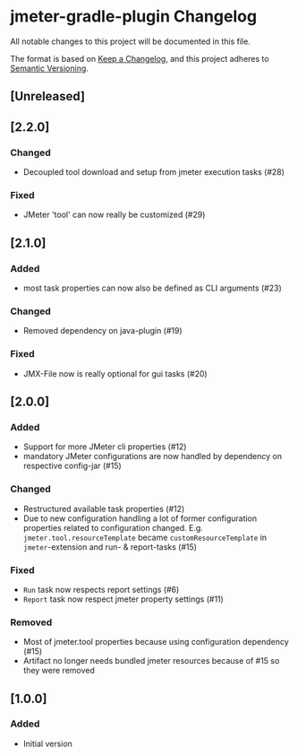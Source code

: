 <!--
Types of changes
 - `Added` for new features.
 - `Changed` for changes in existing functionality.
 - `Deprecated` for soon-to-be removed features.
 - `Removed` for now removed features.
 - `Fixed` for any bug fixes.
 - `Security` in case of vulnerabilities.
Only add when needed
-->

# jmeter-gradle-plugin Changelog
All notable changes to this project will be documented in this file.

The format is based on [Keep a Changelog](https://keepachangelog.com),
and this project adheres to [Semantic Versioning](https://semver.org).

## [Unreleased]

## [2.2.0]
### Changed
- Decoupled tool download and setup from jmeter execution tasks (#28)

### Fixed
- JMeter 'tool' can now really be customized (#29)

## [2.1.0]
### Added
- most task properties can now also be defined as CLI arguments (#23)

### Changed
- Removed dependency on java-plugin (#19)

### Fixed
- JMX-File now is really optional for gui tasks (#20)

## [2.0.0]
### Added
- Support for more JMeter cli properties (#12)
- mandatory JMeter configurations are now handled by dependency on respective config-jar (#15)

### Changed
- Restructured available task properties (#12)
- Due to new configuration handling a lot of former configuration properties related to configuration changed. E.g. `jmeter.tool.resourceTemplate` became `customResourceTemplate` in `jmeter`-extension and run- & report-tasks (#15)

### Fixed
- `Run` task now respects report settings (#6)
- `Report` task now respect jmeter property settings (#11)

### Removed
- Most of jmeter.tool properties because using configuration dependency (#15)
- Artifact no longer needs bundled jmeter resources because of #15 so they were removed

## [1.0.0]
### Added
- Initial version